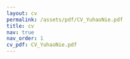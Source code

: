 ```yaml
---
layout: cv
permalink: /assets/pdf/CV_YuhaoNie.pdf
title: cv
nav: true
nav_order: 1
cv_pdf: CV_YuhaoNie.pdf
---
```

